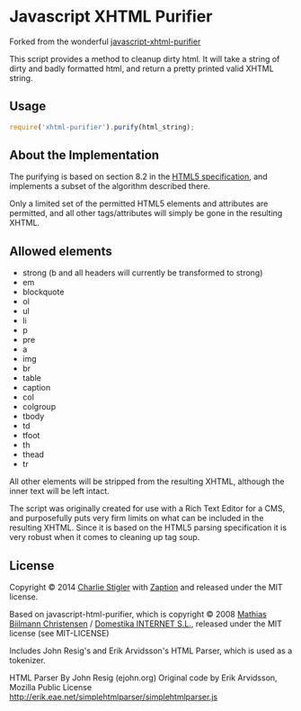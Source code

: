 Javascript XHTML Purifier
=========================

Forked from the wonderful [javascript-xhtml-purifier](https://github.com/biilmann/javascript-xhtml-purifier)

This script provides a method to cleanup dirty html. It will take a string of dirty and badly formatted html, and return a pretty printed valid XHTML string.

Usage
-----

```javascript
require('xhtml-purifier').purify(html_string);
```

About the Implementation
------------------------

The purifying is based on section 8.2 in the [HTML5 specification](http://www.whatwg.org/specs/web-apps/current-work/#parsing), and implements a subset of the algorithm described there.

Only a limited set of the permitted HTML5 elements and attributes are permitted, and all other tags/attributes will simply be gone in the resulting XHTML.

Allowed elements
----------------

* strong (b and all headers will currently be transformed to strong)
* em
* blockquote
* ol
* ul
* li
* p
* pre
* a
* img
* br
* table
* caption
* col
* colgroup
* tbody
* td
* tfoot
* th
* thead
* tr

All other elements will be stripped from the resulting XHTML, although the inner text will be left intact.

The script was originally created for use with a Rich Text Editor for a CMS, and purposefully puts very firm limits on what can be included in the resulting XHTML. Since it is based on the HTML5 parsing specification it is very robust when it comes to cleaning up tag soup. 

License
-------

Copyright © 2014 [Charlie Stigler](http://charliestigler.com) with [Zaption](http://www.zaption.com) and released under the MIT license.

Based on javascript-html-purifier, which is copyright © 2008 [Mathias Biilmann Christensen](http://mathias-biilmann.net) / [Domestika INTERNET S.L.](http://domestika.com), released under the MIT license (see MIT-LICENSE)

Includes John Resig's and Erik Arvidsson's HTML Parser, which is used as a tokenizer.

HTML Parser By John Resig (ejohn.org)
Original code by Erik Arvidsson, Mozilla Public License
http://erik.eae.net/simplehtmlparser/simplehtmlparser.js
